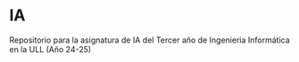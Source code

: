 # IA
Repositorio para la asignatura de IA del Tercer año de Ingenieria Informática en la ULL (Año 24-25)
